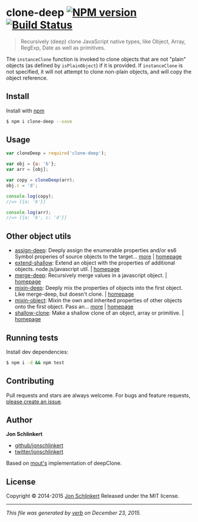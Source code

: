 # clone-deep [![NPM version](https://img.shields.io/npm/v/clone-deep.svg)](https://www.npmjs.com/package/clone-deep) [![Build Status](https://img.shields.io/travis/jonschlinkert/clone-deep.svg)](https://travis-ci.org/jonschlinkert/clone-deep)

> Recursively (deep) clone JavaScript native types, like Object, Array, RegExp, Date as well as primitives.

The `instanceClone` function is invoked to clone objects that are not "plain" objects (as defined by [](#isPlainObject)`isPlainObject`) if it is provided. If `instanceClone` is not specified, it will not attempt to clone non-plain objects, and will copy the object reference.

## Install

Install with [npm](https://www.npmjs.com/)

```sh
$ npm i clone-deep --save
```

## Usage

```js
var cloneDeep = require('clone-deep');

var obj = {a: 'b'};
var arr = [obj];

var copy = cloneDeep(arr);
obj.c = 'd';

console.log(copy);
//=> [{a: 'b'}]

console.log(arr);
//=> [{a: 'b', c: 'd'}]
```

## Other object utils

* [assign-deep](https://www.npmjs.com/package/assign-deep): Deeply assign the enumerable properties and/or es6 Symbol properies of source objects to the target… [more](https://www.npmjs.com/package/assign-deep) | [homepage](https://github.com/jonschlinkert/assign-deep)
* [extend-shallow](https://www.npmjs.com/package/extend-shallow): Extend an object with the properties of additional objects. node.js/javascript util. | [homepage](https://github.com/jonschlinkert/extend-shallow)
* [merge-deep](https://www.npmjs.com/package/merge-deep): Recursively merge values in a javascript object. | [homepage](https://github.com/jonschlinkert/merge-deep)
* [mixin-deep](https://www.npmjs.com/package/mixin-deep): Deeply mix the properties of objects into the first object. Like merge-deep, but doesn't clone. | [homepage](https://github.com/jonschlinkert/mixin-deep)
* [mixin-object](https://www.npmjs.com/package/mixin-object): Mixin the own and inherited properties of other objects onto the first object. Pass an… [more](https://www.npmjs.com/package/mixin-object) | [homepage](https://github.com/jonschlinkert/mixin-object)
* [shallow-clone](https://www.npmjs.com/package/shallow-clone): Make a shallow clone of an object, array or primitive. | [homepage](https://github.com/jonschlinkert/shallow-clone)

## Running tests

Install dev dependencies:

```sh
$ npm i -d && npm test
```

## Contributing

Pull requests and stars are always welcome. For bugs and feature requests, [please create an issue](https://github.com/jonschlinkert/clone-deep/issues/new).

## Author

**Jon Schlinkert**

* [github/jonschlinkert](https://github.com/jonschlinkert)
* [twitter/jonschlinkert](http://twitter.com/jonschlinkert)

Based on [mout's](https://github.com/mout/mout) implementation of deepClone.

## License

Copyright © 2014-2015 [Jon Schlinkert](https://github.com/jonschlinkert)
Released under the MIT license.

***

_This file was generated by [verb](https://github.com/verbose/verb) on December 23, 2015._

<!-- deps:helper-lookup-deps -->
